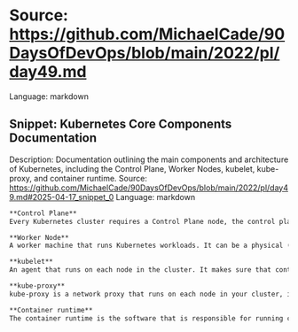 # Source: https://github.com/MichaelCade/90DaysOfDevOps/blob/main/2022/pl/day49.md
Language: markdown

## Snippet: Kubernetes Core Components Documentation
Description: Documentation outlining the main components and architecture of Kubernetes, including the Control Plane, Worker Nodes, kubelet, kube-proxy, and container runtime.
Source: https://github.com/MichaelCade/90DaysOfDevOps/blob/main/2022/pl/day49.md#2025-04-17_snippet_0
Language: markdown

```markdown
**Control Plane**
Every Kubernetes cluster requires a Control Plane node, the control plane's components make global decisions about the cluster (for example, scheduling), as well as detecting and responding to cluster events.

**Worker Node**
A worker machine that runs Kubernetes workloads. It can be a physical (bare metal) machine or a virtual machine (VM). Each node can host one or more pods. Kubernetes nodes are managed by a control plane

**kubelet**
An agent that runs on each node in the cluster. It makes sure that containers are running in a Pod.

**kube-proxy**
kube-proxy is a network proxy that runs on each node in your cluster, implementing part of the Kubernetes Service concept.

**Container runtime**
The container runtime is the software that is responsible for running containers.
```